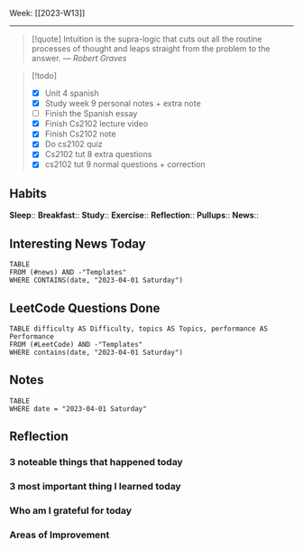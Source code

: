 Week: [[2023-W13]]
- - -
>[!quote]
> Intuition is the supra-logic that cuts out all the routine processes of thought and leaps straight from the problem to the answer.
> — <cite>Robert Graves</cite>

>[!todo]
>- [x] Unit 4 spanish
>- [x] Study week 9 personal notes + extra note
>- [ ] Finish the Spanish essay
>- [x] Finish Cs2102 lecture video
>- [x] Finish Cs2102 note
>- [x] Do cs2102 quiz
>- [x] Cs2102 tut 8 extra questions
>- [x] cs2102 tut 9 normal questions + correction

## Habits

**Sleep**::
**Breakfast**::
**Study**:: 
**Exercise**:: 
**Reflection**:: 
**Pullups**::
**News**::

## Interesting News Today

```dataview
TABLE 
FROM (#news) AND -"Templates"
WHERE CONTAINS(date, "2023-04-01 Saturday") 
```

## LeetCode Questions Done

```dataview
TABLE difficulty AS Difficulty, topics AS Topics, performance AS Performance
FROM (#LeetCode) AND -"Templates"
WHERE contains(date, "2023-04-01 Saturday") 
```

## Notes

```dataview
TABLE
WHERE date = "2023-04-01 Saturday"
```

## Reflection

### 3 noteable things that happened today

### 3 most important thing I learned today

### Who am I grateful for today

### Areas of Improvement